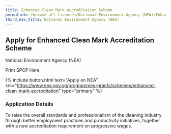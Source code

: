 ```yaml
---
title: Enhanced Clean Mark Accreditation Scheme
permalink: /browse-all-licences/National-Environment-Agency-(NEA)/Enhanced-Clean-Mark-Accreditation-Scheme
third_nav_title: National Environment Agency (NEA)
---
```


## Apply for Enhanced Clean Mark Accreditation Scheme

National Environment Agency (NEA)

Print SPCP Here

{% include button.html text="Apply on NEA" src="https://www.nea.gov.sg/programmes-grants/schemes/enhanced-clean-mark-accreditation" type="primary" %}

### Application Details
<p>To raise the overall standards and professionalism of the cleaning industry through better employment practices and productivity initiatives, together with a new accreditation requirement on progressive wages.</p>

